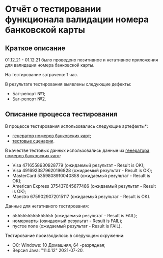 # Отчёт о тестировании функционала валидации номера банковской карты

## Краткое описание

01.12.21 - 01.12.21 было проведено позитивное и негативное приложения для валидации номера банковской карты.

На тестирование затрачено: 1 час.

В результате тестирования выявлены следующие дефекты:
* Баг-репорт №1;
* Баг-репорт №2.


## Описание процесса тестирования

В процессе тестирования использовались следующие артефакты*:
* [генератор номеров банковских карт](https://www.freeformatter.com/credit-card-number-generator-validator.html);
* [тестовые сценарии](https://docs.google.com/spreadsheets/d/1eEN5cjjawsfRiqSg8lN7AYtahwVVAV_R3Pu-moX-F88/edit?usp=sharing).

В качестве тестовых данных использовались данные из [генератора номеров банковских карт](https://www.freeformatter.com/credit-card-number-generator-validator.html):
* Visa 4716558930928779 (ожидаемый результат - Result is OK);
* Visa 4916923879620196828 (ожидаемый результат - Result is OK);
* MasterCard 5359808910040858 (ожидаемый результат - Result is OK);
* American Express 375437645677486 (ожидаемый результат - Result is OK);
* Maestro 6759029072015117 (ожидаемый результат - Result is OK).

Данные для негативного тестирования:
* 5555555555555555 (ожидаемый результат - Result is FAIL);
* номеркарты (ожидаемый результат - Result is FAIL);
* пустое поле (ожидаемый результат - Result is FAIL).

Тестирование производилось в следующем окружении:
* ОС: Windows: 10 Домашняя, 64 -разрядная;
* Версия Java: "11.0.12" 2021-07-20.

